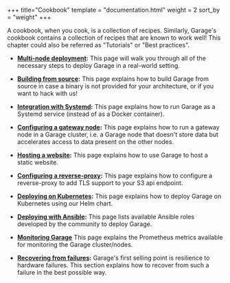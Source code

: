 +++
title="Cookbook"
template = "documentation.html"
weight = 2
sort_by = "weight"
+++

A cookbook, when you cook, is a collection of recipes.
Similarly, Garage's cookbook contains a collection of recipes that are known to work well!
This chapter could also be referred as "Tutorials" or "Best practices".

- **[Multi-node deployment](@/documentation/cookbook/real-world.md):** This page will walk you through all of the necessary
  steps to deploy Garage in a real-world setting.

- **[Building from source](@/documentation/cookbook/from-source.md):** This page explains how to build Garage from
  source in case a binary is not provided for your architecture, or if you want to
  hack with us!

- **[Integration with Systemd](@/documentation/cookbook/systemd.md):** This page explains how to run Garage
  as a Systemd service (instead of as a Docker container).

- **[Configuring a gateway node](@/documentation/cookbook/gateways.md):** This page explains how to run a gateway node in a Garage cluster, i.e. a Garage node that doesn't store data but accelerates access to data present on the other nodes.

- **[Hosting a website](@/documentation/cookbook/exposing-websites.md):** This page explains how to use Garage
  to host a static website.

- **[Configuring a reverse-proxy](@/documentation/cookbook/reverse-proxy.md):** This page explains how to configure a reverse-proxy to add TLS support to your S3 api endpoint.

- **[Deploying on Kubernetes](@/documentation/cookbook/kubernetes.md):** This page explains how to deploy Garage on Kubernetes using our Helm chart.

- **[Deploying with Ansible](@/documentation/cookbook/ansible.md):** This page lists available Ansible roles developed by the community to deploy Garage.

- **[Monitoring Garage](@/documentation/cookbook/monitoring.md)** This page
  explains the Prometheus metrics available for monitoring the Garage
  cluster/nodes.

- **[Recovering from failures](@/documentation/cookbook/recovering.md):** Garage's first selling point is resilience
  to hardware failures. This section explains how to recover from such a failure in the
  best possible way.
